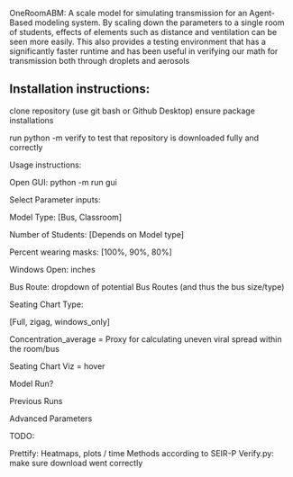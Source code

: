 OneRoomABM: A scale model for simulating transmission for an Agent-Based modeling system.
By scaling down the parameters to a single room of students, effects of elements such as distance and ventilation can be seen more easily. This also provides a testing environment that has a significantly faster runtime and has been useful in verifying our math for transmission both through droplets and aerosols

Installation instructions:
---

clone repository (use git bash or Github Desktop)
ensure package installations

run python -m verify to test that repository is downloaded fully and correctly


Usage instructions:

Open GUI: python -m run gui

Select Parameter inputs:

Model Type: [Bus, Classroom]

Number of Students: [Depends on Model type]

Percent wearing masks: [100%, 90%, 80%]

Windows Open: inches

Bus Route: dropdown of potential Bus Routes (and thus the bus size/type)

Seating Chart Type:


[Full, zigag, windows_only]

Concentration_average = Proxy for calculating uneven viral spread within the room/bus

Seating Chart Viz = hover

Model Run?

Previous Runs


Advanced Parameters



TODO:

Prettify: Heatmaps, plots / time
Methods according to SEIR-P
Verify.py: make sure download went correctly
